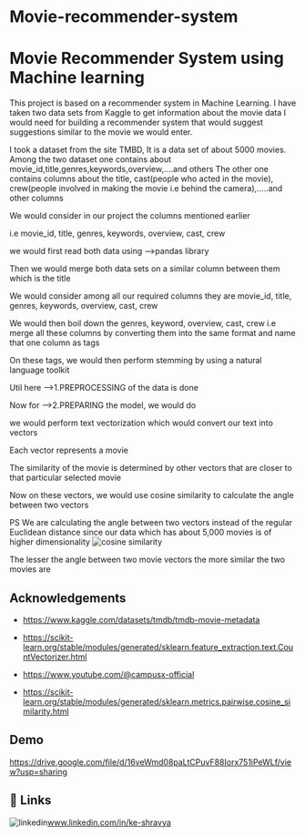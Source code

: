 # Movie-recommender-system
 
# Movie Recommender System using Machine learning

This project is based on a recommender system in Machine Learning.
I have taken two data sets from Kaggle to get information about the movie data I would need for building a recommender system that would suggest suggestions similar to the movie we would enter.

I took a dataset from the site TMBD,
It is a data set of about 5000 movies.
Among the two dataset one contains about movie_id,title,genres,keywords,overview,....and others
The other one contains columns about the title, cast(people who acted in the movie), crew(people involved in making the movie i.e behind the camera),.....and other columns

We would consider in our project the columns mentioned earlier 

i.e movie_id, title, genres, keywords, overview, cast, crew

we would first read both data using -->pandas library

Then we would merge both data sets on a similar column between them which is the title

We would consider among all our required columns they are
movie_id, title, genres, keywords, overview, cast, crew

We would then boil down the genres, keyword, overview, cast, crew 
i.e merge all these columns by converting them into the same format and name that one column as tags

On these tags, we would then perform stemming by using a natural language toolkit

Util here -->1.PREPROCESSING of the data is done 

Now for -->2.PREPARING the  model, we would do

we would perform text vectorization which would convert our text into vectors

Each vector represents a movie

The similarity of the movie is determined by other vectors that are closer to that particular selected movie

Now on these vectors, we would use cosine similarity to calculate the angle between two vectors 

PS We are calculating the angle between two vectors instead of the regular Euclidean distance since our data which has about 5,000 movies is of higher dimensionality
![cosine similarity](https://github.com/Shravya1-0/Movie_recommender_system/assets/121577600/624a5f8a-60c7-4660-909b-f38600cd7204)


The lesser the angle between two movie vectors the more similar the two movies are


## Acknowledgements
 
 -  https://www.kaggle.com/datasets/tmdb/tmdb-movie-metadata

 - https://scikit-learn.org/stable/modules/generated/sklearn.feature_extraction.text.CountVectorizer.html
 - https://www.youtube.com/@campusx-official
 - https://scikit-learn.org/stable/modules/generated/sklearn.metrics.pairwise.cosine_similarity.html


## Demo


https://drive.google.com/file/d/16veWmd08paLtCPuvF88Iorx751iPeWLf/view?usp=sharing
## 🔗 Links

![linkedin](https://img.shields.io/badge/linkedin-0A66C2?style=for-the-badge&logo=linkedin&logoColor=white)www.linkedin.com/in/ke-shravya


